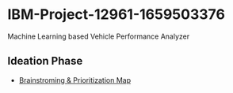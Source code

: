 # IBM-Project-12961-1659503376
Machine Learning based Vehicle Performance Analyzer

## Ideation Phase

- <a href = "https://app.mural.co/t/empathymap6953/m/empathymap6953/1663678950932/7999cd2c180989c815ebe671408f645dda6b1c8d?sender=u20aee211b789787904955323" target="_blank">Brainstroming & Prioritization Map</a>
